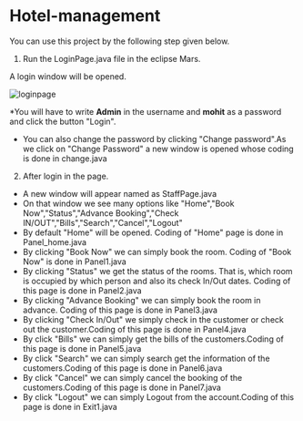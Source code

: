 # Hotel-management

You can use this project by the following step given below.

1. Run the LoginPage.java file in the eclipse Mars.

A login window will be opened. 

![loginpage](https://cloud.githubusercontent.com/assets/21156428/22984459/6d021966-f3cb-11e6-806f-e49688174590.png)

*You will have to write **Admin** in the username and **mohit** as a password and click the button "Login".
* You can also change the password by clicking "Change password".As we click on "Change Password" a new window is opened whose coding is done in change.java

2. After login in the page.
* A new window will appear named as StaffPage.java
* On that window we see many options like "Home","Book Now","Status","Advance Booking","Check IN/OUT","Bills","Search","Cancel","Logout"
* By default "Home" will be opened. Coding of "Home" page is done in Panel_home.java
* By clicking "Book Now" we can simply book the room. Coding of "Book Now" is done in Panel1.java
* By clicking "Status" we get the status of the rooms. That is, which room is occupied by which person and also its check In/Out dates. Coding of this page is done in Panel2.java 
* By clicking "Advance Booking" we can simply book the room in advance. Coding of this page is done in Panel3.java
* By clicking "Check In/Out" we simply check in the customer or check out the customer.Coding of this page is done in Panel4.java 
* By click "Bills" we can simply get the bills of the customers.Coding of this page is done in Panel5.java 
* By click "Search" we can simply search get the information of the customers.Coding of this page is done in Panel6.java 
* By click "Cancel" we can simply cancel the booking of the customers.Coding of this page is done in Panel7.java 
* By click "Logout" we can simply Logout from the account.Coding of this page is done in Exit1.java 
